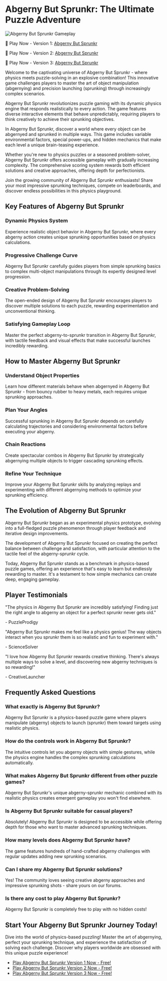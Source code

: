 # Abgerny But Sprunkr: The Ultimate Puzzle Adventure

![Abgerny But Sprunkr Gameplay](https://raw.githubusercontent.com/sprunkiscrunkly/abgerny-but-sprunkr/refs/heads/main/abgerny-sprunkr-action.png "Experience the thrill of Abgerny But Sprunkr")

🚀 Play Now - Version 1: [Abgerny But Sprunkr](https://sprunksters.com/abgerny-but-sprunkr/ "Launch into adventure")

🚀 Play Now - Version 2: [Abgerny But Sprunkr](https://sprunkiscrunkly.com/abgerny-but-sprunkr/ "Discover new challenges")

🚀 Play Now - Version 3: [Abgerny But Sprunkr](https://sprunkipyramixed.com/abgerny-but-sprunkr/ "Master the mechanics")

Welcome to the captivating universe of Abgerny But Sprunkr - where physics meets puzzle-solving in an explosive combination! This innovative game challenges players to master the art of object manipulation (abgernying) and precision launching (sprunking) through increasingly complex scenarios.

Abgerny But Sprunkr revolutionizes puzzle gaming with its dynamic physics engine that responds realistically to every action. The game features diverse interactive elements that behave unpredictably, requiring players to think creatively to achieve their sprunking objectives.

In Abgerny But Sprunkr, discover a world where every object can be abgernyed and sprunked in multiple ways. This game includes variable environmental factors, special power-ups, and hidden mechanics that make each level a unique brain-teasing experience.

Whether you're new to physics puzzles or a seasoned problem-solver, Abgerny But Sprunkr offers accessible gameplay with gradually increasing complexity. The comprehensive scoring system rewards both efficient solutions and creative approaches, offering depth for perfectionists.

Join the growing community of Abgerny But Sprunkr enthusiasts! Share your most impressive sprunking techniques, compete on leaderboards, and discover endless possibilities in this physics playground.

## Key Features of Abgerny But Sprunkr

### Dynamic Physics System

Experience realistic object behavior in Abgerny But Sprunkr, where every abgerny action creates unique sprunking opportunities based on physics calculations.

### Progressive Challenge Curve

Abgerny But Sprunkr carefully guides players from simple sprunking basics to complex multi-object manipulations through its expertly designed level progression.

### Creative Problem-Solving

The open-ended design of Abgerny But Sprunkr encourages players to discover multiple solutions to each puzzle, rewarding experimentation and unconventional thinking.

### Satisfying Gameplay Loop

Master the perfect abgerny-to-sprunkr transition in Abgerny But Sprunkr, with tactile feedback and visual effects that make successful launches incredibly rewarding.

## How to Master Abgerny But Sprunkr

### Understand Object Properties

Learn how different materials behave when abgernyed in Abgerny But Sprunkr - from bouncy rubber to heavy metals, each requires unique sprunking approaches.

### Plan Your Angles

Successful sprunking in Abgerny But Sprunkr depends on carefully calculating trajectories and considering environmental factors before executing your abgerny.

### Chain Reactions

Create spectacular combos in Abgerny But Sprunkr by strategically abgernying multiple objects to trigger cascading sprunking effects.

### Refine Your Technique

Improve your Abgerny But Sprunkr skills by analyzing replays and experimenting with different abgernying methods to optimize your sprunking efficiency.

## The Evolution of Abgerny But Sprunkr

Abgerny But Sprunkr began as an experimental physics prototype, evolving into a full-fledged puzzle phenomenon through player feedback and iterative design improvements.

The development of Abgerny But Sprunkr focused on creating the perfect balance between challenge and satisfaction, with particular attention to the tactile feel of the abgerny-sprunkr cycle.

Today, Abgerny But Sprunkr stands as a benchmark in physics-based puzzle games, offering an experience that's easy to learn but endlessly rewarding to master. It's a testament to how simple mechanics can create deep, engaging gameplay.

## Player Testimonials

"The physics in Abgerny But Sprunkr are incredibly satisfying! Finding just the right angle to abgerny an object for a perfect sprunkr never gets old."

\- PuzzleProdigy

"Abgerny But Sprunkr makes me feel like a physics genius! The way objects interact when you sprunkr them is so realistic and fun to experiment with."

\- ScienceSolver

"I love how Abgerny But Sprunkr rewards creative thinking. There's always multiple ways to solve a level, and discovering new abgerny techniques is so rewarding!"

\- CreativeLauncher

## Frequently Asked Questions

### What exactly is Abgerny But Sprunkr?

Abgerny But Sprunkr is a physics-based puzzle game where players manipulate (abgerny) objects to launch (sprunkr) them toward targets using realistic physics.

### How do the controls work in Abgerny But Sprunkr?

The intuitive controls let you abgerny objects with simple gestures, while the physics engine handles the complex sprunking calculations automatically.

### What makes Abgerny But Sprunkr different from other puzzle games?

Abgerny But Sprunkr's unique abgerny-sprunkr mechanic combined with its realistic physics creates emergent gameplay you won't find elsewhere.

### Is Abgerny But Sprunkr suitable for casual players?

Absolutely! Abgerny But Sprunkr is designed to be accessible while offering depth for those who want to master advanced sprunking techniques.

### How many levels does Abgerny But Sprunkr have?

The game features hundreds of hand-crafted abgerny challenges with regular updates adding new sprunking scenarios.

### Can I share my Abgerny But Sprunkr solutions?

Yes! The community loves seeing creative abgerny approaches and impressive sprunking shots - share yours on our forums.

### Is there any cost to play Abgerny But Sprunkr?

Abgerny But Sprunkr is completely free to play with no hidden costs!

## Start Your Abgerny But Sprunkr Journey Today!

Dive into the world of physics-based puzzling! Master the art of abgernying, perfect your sprunking technique, and experience the satisfaction of solving each challenge. Discover why players worldwide are obsessed with this unique puzzle experience!

- [Play Abgerny But Sprunkr Version 1 Now - Free!](https://sprunksters.com/abgerny-but-sprunkr/)
- [Play Abgerny But Sprunkr Version 2 Now - Free!](https://sprunkiscrunkly.com/abgerny-but-sprunkr/)
- [Play Abgerny But Sprunkr Version 3 Now - Free!](https://sprunkipyramixed.com/abgerny-but-sprunkr/)
